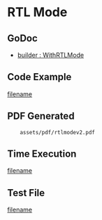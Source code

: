 # RTL Mode

## GoDoc
* [builder : WithRTLMode](https://pkg.go.dev/github.com/johnfercher/maroto/v2/pkg/config#CfgBuilder.WithRTLMode)

## Code Example
[filename](../../assets/examples/rtlmode/v2/main.go ':include :type=code')

## PDF Generated
```pdf
	assets/pdf/rtlmodev2.pdf
```
## Time Execution
[filename](../../assets/text/rtlmodev2.txt  ':include :type=code')

## Test File
[filename](https://raw.githubusercontent.com/johnfercher/maroto/master/test/maroto/examples/rtlmode.json  ':include :type=code')